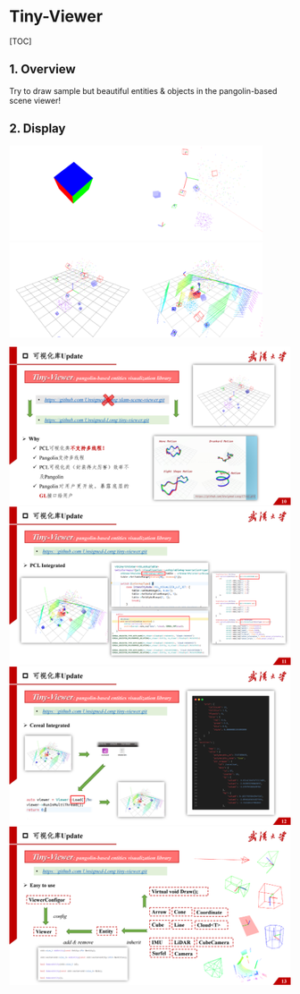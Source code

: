 # Tiny-Viewer

[TOC]

## 1. Overview

Try to draw sample but beautiful entities & objects in the pangolin-based scene viewer!

## 2. Display

<img src="./img/scene-shot/1683550379929702850.png" width="45%"><img src="./img/scene-shot/1683612946010494123.png" width="45%"><img src="./img/scene-shot/1683622164831973710.png" width="45%"><img src="./img/scene-shot/1683702144062947378.png" width="45%">

<img src="./img/other/1.png">
<img src="./img/other/2.png">
<img src="./img/other/3.png">
<img src="./img/other/4.png">